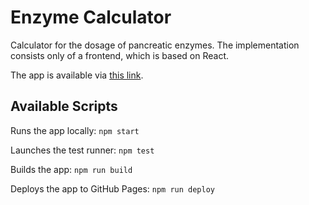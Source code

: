 # Enzyme Calculator

Calculator for the dosage of pancreatic enzymes.
The implementation consists only of a frontend, which is based on React.

The app is available via [this link](https://adalinger.github.io/enzyme-calculator/).

## Available Scripts

Runs the app locally: `npm start`

Launches the test runner: `npm test`

Builds the app: `npm run build`

Deploys the app to GitHub Pages: `npm run deploy`